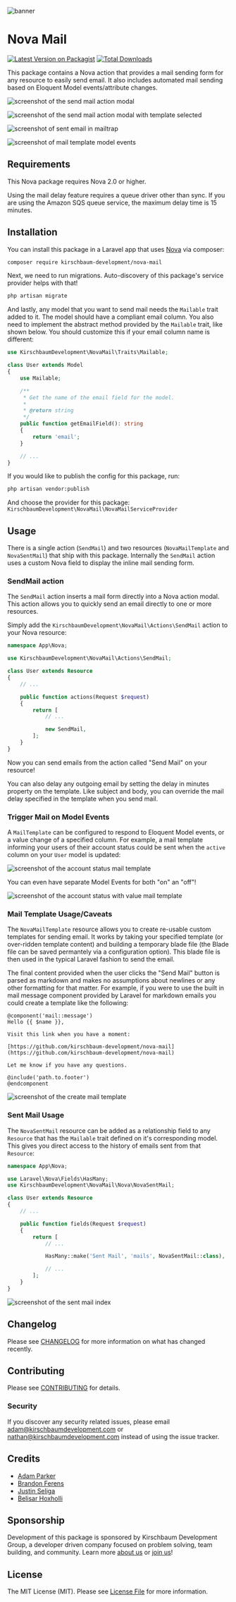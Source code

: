 ![banner](https://raw.githubusercontent.com/kirschbaum-development/nova-mail/master/screenshots/banner.png)
# Nova Mail

[![Latest Version on Packagist](https://img.shields.io/packagist/v/kirschbaum-development/nova-mail.svg?style=flat-square)](https://packagist.org/packages/kirschbaum-development/nova-mail)
[![Total Downloads](https://img.shields.io/packagist/dt/kirschbaum-development/nova-mail.svg?style=flat-square)](https://packagist.org/packages/kirschbaum-development/nova-mail)

This package contains a Nova action that provides a mail sending form for any resource to easily send email. It also includes automated mail sending based on Eloquent Model events/attribute changes.

![screenshot of the send mail action modal](https://raw.githubusercontent.com/kirschbaum-development/nova-mail/master/screenshots/send-mail-modal-empty.png)

![screenshot of the send mail action modal with template selected](https://raw.githubusercontent.com/kirschbaum-development/nova-mail/master/screenshots/send-mail-modal-template-selected.png)

![screenshot of sent email in mailtrap](https://raw.githubusercontent.com/kirschbaum-development/nova-mail/master/screenshots/sent-mail.png)

![screenshot of mail template model events](https://raw.githubusercontent.com/kirschbaum-development/nova-mail/master/screenshots/mail-template-model-events.png)

## Requirements

This Nova package requires Nova 2.0 or higher.

Using the mail delay feature requires a queue driver other than sync. If you are using the Amazon SQS queue service, the maximum delay time is 15 minutes.

## Installation

You can install this package in a Laravel app that uses [Nova](https://nova.laravel.com) via composer:

```bash
composer require kirschbaum-development/nova-mail
```

Next, we need to run migrations. Auto-discovery of this package's service provider helps with that!

```bash
php artisan migrate
```

And lastly, any model that you want to send mail needs the `Mailable` trait added to it. The model should have a compliant email column. You also need to implement the abstract method provided by the `Mailable` trait, like shown below. You should customize this if your email column name is different:

```php
use KirschbaumDevelopment\NovaMail\Traits\Mailable;

class User extends Model
{
    use Mailable;

    /**
     * Get the name of the email field for the model.
     *
     * @return string
     */
    public function getEmailField(): string
    {
        return 'email';
    }

    // ...
}
```

If you would like to publish the config for this package, run:

```bash
php artisan vendor:publish
```
And choose the provider for this package: `KirschbaumDevelopment\NovaMail\NovaMailServiceProvider`

## Usage

There is a single action (`SendMail`) and two resources (`NovaMailTemplate` and `NovaSentMail`) that ship with this package. Internally the `SendMail` action uses a custom Nova field to display the inline mail sending form.

### SendMail action

The `SendMail` action inserts a mail form directly into a Nova action modal. This action allows you to quickly send an email directly to one or more resources.

Simply add the `KirschbaumDevelopment\NovaMail\Actions\SendMail` action to your Nova resource:

```php
namespace App\Nova;

use KirschbaumDevelopment\NovaMail\Actions\SendMail;

class User extends Resource
{
    // ...

    public function actions(Request $request)
    {
        return [
            // ...

            new SendMail,
        ];
    }
}
```

Now you can send emails from the action called "Send Mail" on your resource!

You can also delay any outgoing email by setting the delay in minutes property on the template. Like subject and body, you can override the mail delay specified in the template when you send mail.

### Trigger Mail on Model Events

A `MailTemplate` can be configured to respond to Eloquent Model events, or a value change of a specified column. For example, a mail template informing your users of their account status could be sent when the `active` column on your `User` model is updated:

![screenshot of the account status mail template](https://raw.githubusercontent.com/kirschbaum-development/nova-mail/master/screenshots/model-event-account-status-change.png)

You can even have separate Model Events for both "on" an "off"!

![screenshot of the account status with value mail template](https://raw.githubusercontent.com/kirschbaum-development/nova-mail/master/screenshots/model-event-account-status-change.png)

### Mail Template Usage/Caveats

The `NovaMailTemplate` resource allows you to create re-usable custom templates for sending email. It works by taking your specified template (or over-ridden template content) and building a temporary blade file (the Blade file can be saved permantely via a configuration option). This blade file is then used in the typical Laravel fashion to send the email.

The final content provided when the user clicks the "Send Mail" button is parsed as markdown and makes no assumptions about newlines or any other formatting for that matter. For example, if you were to use the built in mail message component provided by Laravel for markdown emails you could create a template like the following:

```
@component('mail::message')
Hello {{ $name }},

Visit this link when you have a moment:

[https://github.com/kirschbaum-development/nova-mail](https://github.com/kirschbaum-development/nova-mail)

Let me know if you have any questions.

@include('path.to.footer')
@endcomponent
```

![screenshot of the create mail template](https://raw.githubusercontent.com/kirschbaum-development/nova-mail/master/screenshots/create-mail-template.png)

### Sent Mail Usage

The `NovaSentMail` resource can be added as a relationship field to any `Resource` that has the `Mailable` trait defined on it's corresponding model. This gives you direct access to the history of emails sent from that `Resource`:

```php
namespace App\Nova;

use Laravel\Nova\Fields\HasMany;
use KirschbaumDevelopment\NovaMail\Nova\NovaSentMail;

class User extends Resource
{
    // ...

    public function fields(Request $request)
    {
        return [
            // ...

            HasMany::make('Sent Mail', 'mails', NovaSentMail::class),

            // ...
        ];
    }
}
```

![screenshot of the sent mail index](https://raw.githubusercontent.com/kirschbaum-development/nova-mail/master/screenshots/nova-sent-mail.png)

## Changelog

Please see [CHANGELOG](CHANGELOG.md) for more information on what has changed recently.

## Contributing

Please see [CONTRIBUTING](CONTRIBUTING.md) for details.

### Security

If you discover any security related issues, please email adam@kirschbaumdevelopment.com or nathan@kirschbaumdevelopment.com instead of using the issue tracker.

## Credits

- [Adam Parker](https://github.com/adammparker)
- [Brandon Ferens](https://github.com/brandonferens)
- [Justin Seliga](https://github.com/jrseliga)
- [Belisar Hoxholli](https://github.com/belisarh)

## Sponsorship

Development of this package is sponsored by Kirschbaum Development Group, a developer driven company focused on problem solving, team building, and community. Learn more [about us](https://kirschbaumdevelopment.com) or [join us](https://careers.kirschbaumdevelopment.com)!

## License

The MIT License (MIT). Please see [License File](LICENSE.md) for more information.
